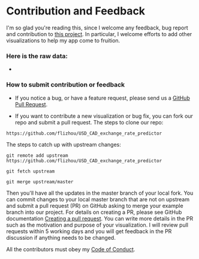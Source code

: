 # Contribution and Feedback

I'm so glad you're reading this, since I welcome any feedback, bug report and contribution to [this project](https://github.com/flizhou/USD_CAD_exchange_rate_predictor). In particular, I welcome efforts to add other visualizations to help my app come to fruition.

### Here is the raw data:

- 

### How to submit contribution or feedback

- If you notice a bug, or have a feature request, please send us a [GitHub Pull Request](https://github.com/flizhou/USD_CAD_exchange_rate_predictor).

- If you want to contribute a new visualization or bug fix, you can fork our repo and submit a pull request. The steps to clone our repo:

```
https://github.com/flizhou/USD_CAD_exchange_rate_predictor
```

  The steps to catch up with upstream changes:
```
git remote add upstream https://github.com/flizhou/USD_CAD_exchange_rate_predictor

git fetch upstream

git merge upstream/master
```
  Then you'll have all the updates in the master branch of your local fork. You can commit changes to your local master branch that are not on upstream and submit a pull request (PR) on GitHub asking to merge your example branch into our project. For details on creating a PR, please see GitHub documentation [Creating a pull request](https://help.github.com/en/github/collaborating-with-issues-and-pull-requests/creating-a-pull-request). You can write more details in the PR such as the motivation and purpose of your visualization. I will review pull requests within 5 working days and you will get feedback in the PR discussion if anything needs to be changed.
  
  All the contributors must obey my [Code of Conduct](https://github.com/flizhou/USD_CAD_exchange_rate_predictor/blob/master/CODE_OF_CONDUCT.md).
  
 
 



